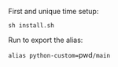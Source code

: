 
First and unique time setup:

`sh install.sh`

Run to export the alias: 

`alias python-custom=`pwd`/main`